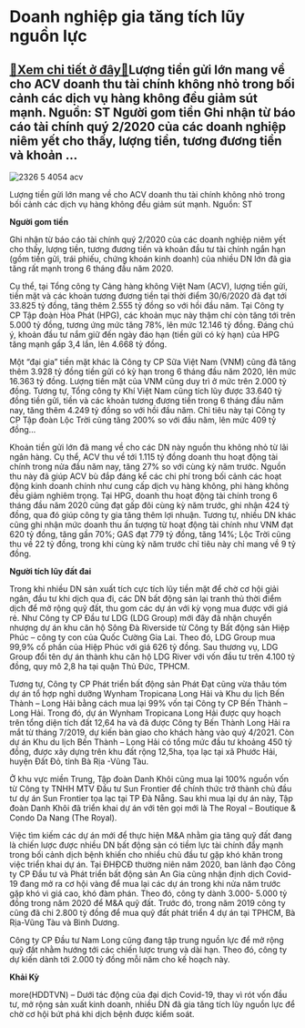 Doanh nghiệp gia tăng tích lũy nguồn lực
========================================

[:gift:Xem chi tiết ở đây:gift:](https://hddtvn.com/doanh-nghiep-gia-tang-tich-luy-nguon-luc/)Lượng tiền gửi lớn mang về cho ACV doanh thu tài chính không nhỏ trong bối cảnh các dịch vụ hàng không đều giảm sút mạnh. Nguồn: ST Người gom tiền Ghi nhận từ báo cáo tài chính quý 2/2020 của các doanh nghiệp niêm yết cho thấy, lượng tiền, tương đương tiền và khoản …
---------------------------------------------------------------------------------------------------------------------------------------------------------------------------------------------------------------------------------------------------------------------------





![2326 5 4054 acv](https://haiquanonline.com.vn/stores/news_dataimages/anhnd/082020/20/17/in_article/2326_5-4054_ACV.jpg?rt=20200821090903 "Lượng tiền gửi lớn mang về cho ACV doanh thu tài chính không nhỏ trong bối cảnh các dịch vụ hàng không đều giảm sút mạnh. 	 	Nguồn: ST")


Lượng tiền gửi lớn mang về cho ACV doanh thu tài chính không nhỏ trong bối cảnh các dịch vụ hàng không đều giảm sút mạnh. Nguồn: ST



**Người gom tiền**


Ghi nhận từ báo cáo tài chính quý 2/2020 của các doanh nghiệp niêm yết cho thấy, lượng tiền, tương đương tiền và khoản đầu tư tài chính ngắn hạn (gồm tiền gửi, trái phiếu, chứng khoán kinh doanh) của nhiều DN lớn đã gia tăng rất mạnh trong 6 tháng đầu năm 2020.


Cụ thể, tại Tổng công ty Cảng hàng không Việt Nam (ACV), lượng tiền gửi, tiền mặt và các khoản tương đương tiền tại thời điểm 30/6/2020 đã đạt tới 33.825 tỷ đồng, tăng thêm 2.555 tỷ đồng so với hồi đầu năm. Tại Công ty CP Tập đoàn Hòa Phát (HPG), các khoản mục này thậm chí còn tăng tới trên 5.000 tỷ đồng, tương ứng mức tăng 78%, lên mức 12.146 tỷ đồng. Đáng chú ý, khoản đầu tư nắm giữ đến ngày đáo hạn (tiền gửi có kỳ hạn) của HPG tăng mạnh gấp 3,4 lần, lên 4.668 tỷ đồng.


Một “đại gia” tiền mặt khác là Công ty CP Sữa Việt Nam (VNM) cũng đã tăng thêm 3.928 tỷ đồng tiền gửi có kỳ hạn trong 6 tháng đầu năm 2020, lên mức 16.363 tỷ đồng. Lượng tiền mặt của VNM cũng duy trì ở mức trên 2.000 tỷ đồng. Tương tự, Tổng công ty Khí Việt Nam cũng tích lũy được 33.640 tỷ đồng tiền gửi, tiền và các khoản tương đương tiền trong 6 tháng đầu năm nay, tăng thêm 4.249 tỷ đồng so với hồi đầu năm. Chỉ tiêu này tại Công ty CP Tập đoàn Lộc Trời cũng tăng 200% so với đầu năm, lên mức 409 tỷ đồng…


Khoản tiền gửi lớn đã mang về cho các DN này nguồn thu không nhỏ từ lãi ngân hàng. Cụ thể, ACV thu về tới 1.115 tỷ đồng doanh thu hoạt động tài chính trong nửa đầu năm nay, tăng 27% so với cùng kỳ năm trước. Nguồn thu này đã giúp ACV bù đắp đáng kể các chi phí trong bối cảnh các hoạt động kinh doanh chính như cung cấp dịch vụ hàng không, phi hàng không đều giảm nghiêm trọng. Tại HPG, doanh thu hoạt động tài chính trong 6 tháng đầu năm 2020 cũng đạt gấp đôi cùng kỳ năm trước, ghi nhận 424 tỷ đồng, qua đó giúp công ty gia tăng thêm lợi nhuận. Tương tự, nhiều DN khác cũng ghi nhận mức doanh thu ấn tượng từ hoạt động tài chính như VNM đạt 620 tỷ đồng, tăng gần 70%; GAS đạt 779 tỷ đồng, tăng 14%; Lộc Trời cũng thu về 22 tỷ đồng, trong khi cùng kỳ năm trước chỉ tiêu này chỉ mang về 9 tỷ đồng.


**Người tích lũy đất đai**


Trong khi nhiều DN sản xuất tích cực tích lũy tiền mặt để chờ cơ hội giải ngân, đầu tư khi dịch qua đi, các DN bất động sản lại tranh thủ thời điểm dịch để mở rộng quỹ đất, thu gom các dự án với kỳ vọng mua được với giá rẻ. Như Công ty CP Đầu tư LDG (LDG Group) mới đây đã nhận chuyển nhượng dự án khu căn hộ Sông Đà Riverside từ Công ty Bất động sản Hiệp Phúc – công ty con của Quốc Cường Gia Lai. Theo đó, LDG Group mua 99,9% cổ phần của Hiệp Phúc với giá 626 tỷ đồng. Sau thương vụ, LDG Group đổi tên dự án thành khu căn hộ LDG River với vốn đầu tư trên 4.100 tỷ đồng, quy mô 2,8 ha tại quận Thủ Đức, TPHCM.


Tương tự, Công ty CP Phát triển bất động sản Phát Đạt cũng vừa thâu tóm dự án tổ hợp nghỉ dưỡng Wynham Tropicana Long Hải và Khu du lịch Bến Thành – Long Hải bằng cách mua lại 99% vốn tại Công ty CP Bến Thành – Long Hải. Trong đó, dự án Wynham Tropicana Long Hải được quy hoạch trên tổng diện tích đất 12,64 ha và đã được Công ty Bến Thành Long Hải ra mắt từ tháng 7/2019, dự kiến bàn giao cho khách hàng vào quý 4/2021. Còn dự án Khu du lịch Bến Thành – Long Hải có tổng mức đầu tư khoảng 450 tỷ đồng, được xây dựng trên khu đất rộng 12,5ha, tọa lạc tại xã Phước Hải, huyện Đất Đỏ, tỉnh Bà Rịa -Vũng Tàu.


Ở khu vực miền Trung, Tập đoàn Danh Khôi cũng mua lại 100% nguồn vốn từ Công ty TNHH MTV Đầu tư Sun Frontier để chính thức trở thành chủ đầu tư dự án Sun Frontier tọa lạc tại TP Đà Nẵng. Sau khi mua lại dự án này, Tập đoàn Danh Khôi đã triển khai dự án với tên gọi mới là The Royal – Boutique & Condo Da Nang (The Royal).


Việc tìm kiếm các dự án mới để thực hiện M&A nhằm gia tăng quỹ đất đang là chiến lược được nhiều DN bất động sản có tiềm lực tài chính đẩy mạnh trong bối cảnh dịch bệnh khiến cho nhiều chủ đầu tư gặp khó khăn trong việc triển khai dự án. Tại ĐHĐCĐ thường niên năm 2020, ban lãnh đạo Công ty CP Đầu tư và Phát triển bất động sản An Gia cũng nhận định dịch Covid-19 đang mở ra cơ hội vàng để mua lại các dự án trong khi nửa năm trước gặp khó vì giá cao, khó đàm phán. Theo đó, công ty dành 3.000- 5.000 tỷ đồng trong năm 2020 để M&A quỹ đất. Trước đó, trong năm 2019 công ty cũng đã chi 2.800 tỷ đồng để mua quỹ đất phát triển 4 dự án tại TPHCM, Bà Rịa-Vũng Tàu và Bình Dương.


Công ty CP Đầu tư Nam Long cũng đang tập trung nguồn lực để mở rộng quỹ đất nhằm hướng tới các chiến lược trung và dài hạn. Theo đó, công ty dự kiến dành tới 2.000 tỷ đồng mỗi năm cho kế hoạch này.




**Khải Kỳ**



more(HDDTVN) – Dưới tác động của đại dịch Covid-19, thay vì rót vốn đầu tư, mở rộng sản xuất kinh doanh, nhiều DN đã gia tăng tích lũy nguồn lực để chờ cơ hội bứt phá khi dịch bệnh được kiểm soát.

